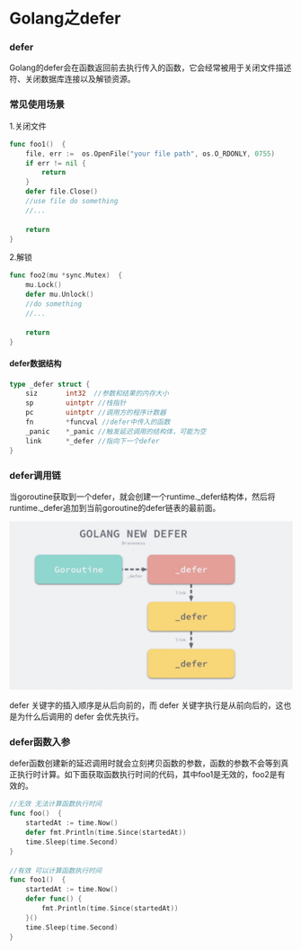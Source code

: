 # Golang之defer

### defer

Golang的defer会在函数返回前去执行传入的函数，它会经常被用于关闭文件描述符、关闭数据库连接以及解锁资源。

### 常见使用场景

1.关闭文件

```go
func foo1()  {
	file, err :=  os.OpenFile("your file path", os.O_RDONLY, 0755)
	if err != nil {
		return
	}
	defer file.Close()
	//use file do something
	//...

	return
}
```

2.解锁

```go
func foo2(mu *sync.Mutex)  {
	mu.Lock()
	defer mu.Unlock()
	//do something
	//...

	return
}
```

#### defer数据结构

```go
type _defer struct {
	siz       int32  //参数和结果的内存大小
	sp        uintptr //栈指针
	pc        uintptr //调用方的程序计数器
	fn        *funcval //defer中传入的函数
	_panic    *_panic //触发延迟调用的结构体，可能为空
	link      *_defer //指向下一个defer
}
```

### defer调用链

当goroutine获取到一个defer，就会创建一个runtime.\_defer结构体，然后将runtime.\_defer追加到当前goroutine的defer链表的最前面。

![Xnip2022-06-20_12-13-14.jpg](image/Xnip2022-06-20_12-13-14.jpg)

defer 关键字的插入顺序是从后向前的，而 defer 关键字执行是从前向后的，这也是为什么后调用的 defer 会优先执行。

### defer函数入参

defer函数创建新的延迟调用时就会立刻拷贝函数的参数，函数的参数不会等到真正执行时计算。如下面获取函数执行时间的代码，其中foo1是无效的，foo2是有效的。

```go
//无效 无法计算函数执行时间
func foo()  {
	startedAt := time.Now()
	defer fmt.Println(time.Since(startedAt))
	time.Sleep(time.Second)
}

//有效 可以计算函数执行时间
func foo1()  {
	startedAt := time.Now()
	defer func() {
		fmt.Println(time.Since(startedAt))
	}()
	time.Sleep(time.Second)
}
```

